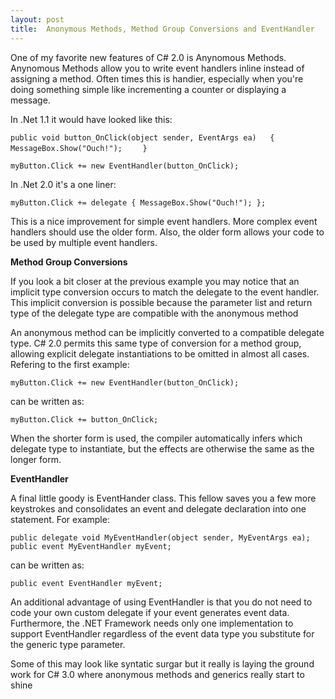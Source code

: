 ```yaml
---
layout: post
title:  Anonymous Methods, Method Group Conversions and EventHandler
---
```

One of my favorite new features of C# 2.0 is Anynomous Methods. Anynomous Methods allow you to write event handlers inline instead of assigning a method. Often times this is handier, especially when you're doing something simple like incrementing a counter or displaying a message. 

In .Net 1.1 it would have looked like this: 

`public void button_OnClick(object sender, EventArgs ea)  
{   
MessageBox.Show("Ouch!");   
` `} `

`myButton.Click += new EventHandler(button_OnClick); `

In .Net 2.0 it's a one liner: 

`myButton.Click += delegate { MessageBox.Show("Ouch!"); };`

This is a nice improvement for simple event handlers. More complex event handlers should use the older form. Also, the older form allows your code to be used by multiple event handlers. 

**Method Group Conversions**

If you look a bit closer at the previous example you may notice that an implicit type conversion occurs to match the delegate to the event handler. This implicit conversion is possible because the parameter list and return type of the delegate type are compatible with the anonymous method 

An anonymous method can be implicitly converted to a compatible delegate type. C# 2.0 permits this same type of conversion for a method group, allowing explicit delegate instantiations to be omitted in almost all cases. Refering to the first example: 

`myButton.Click += new EventHandler(button_OnClick);`

can be written as: 

`myButton.Click += button_OnClick;`

When the shorter form is used, the compiler automatically infers which delegate type to instantiate, but the effects are otherwise the same as the longer form. 

**EventHandler<T>**

A final little goody is EventHander<T> class. This fellow saves you a few more keystrokes and consolidates an event and delegate declaration into one statement. For example:

`public delegate void MyEventHandler(object sender, MyEventArgs ea);  
public event MyEventHandler myEvent; `

can be written as: 

`public event EventHandler myEvent;`

An additional advantage of using EventHandler<T> is that you do not need to code your own custom delegate if your event generates event data. Furthermore, the .NET Framework needs only one implementation to support EventHandler regardless of the event data type you substitute for the generic type parameter. 

Some of this may look like syntatic surgar but it really is laying the ground work for C# 3.0 where anonymous methods and generics really start to shine

